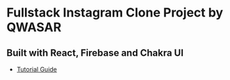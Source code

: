 # Fullstack Instagram Clone Project by QWASAR

## Built with React, Firebase and Chakra UI

- [Tutorial Guide](https://github.com/tosmel2/README.md) 
